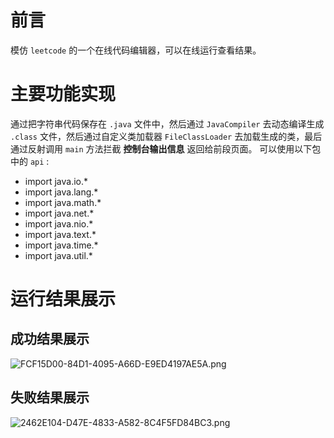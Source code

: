 # 前言
模仿 `leetcode` 的一个在线代码编辑器，可以在线运行查看结果。
# 主要功能实现
通过把字符串代码保存在 `.java` 文件中，然后通过 `JavaCompiler`
去动态编译生成 `.class` 文件，然后通过自定义类加载器 `FileClassLoader` 
去加载生成的类，最后通过反射调用 `main` 方法拦截 **控制台输出信息** 返回给前段页面。
可以使用以下包中的 `api` :
* import java.io.*
* import java.lang.*
* import java.math.*
* import java.net.*
* import java.nio.*
* import java.text.*
* import java.time.*
* import java.util.*
# 运行结果展示
## 成功结果展示
![FCF15D00-84D1-4095-A66D-E9ED4197AE5A.png](http://ww1.sinaimg.cn/large/006Vpl27ly1gbi601k02pj31k018w41r.jpg)

## 失败结果展示
![2462E104-D47E-4833-A582-8C4F5FD84BC3.png](http://ww1.sinaimg.cn/large/006Vpl27ly1gbi618kxs6j31i21c6n0w.jpg)
